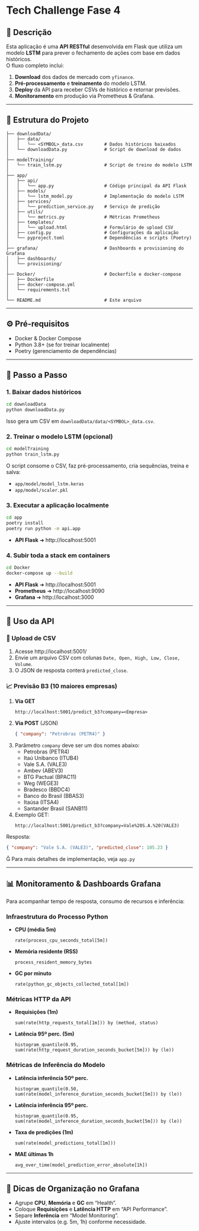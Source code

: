 # Tech Challenge Fase 4

## 📖 Descrição
Esta aplicação é uma **API RESTful** desenvolvida em Flask que utiliza um modelo **LSTM** para prever o fechamento de ações com base em dados históricos.  
O fluxo completo inclui:  
1. **Download** dos dados de mercado com `yfinance`.  
2. **Pré-processamento** e **treinamento** do modelo LSTM.  
3. **Deploy** da API para receber CSVs de histórico e retornar previsões.  
4. **Monitoramento** em produção via Prometheus & Grafana. 

---

## 📂 Estrutura do Projeto

```text
├── downloadData/
│   ├── data/
│   │   └── <SYMBOL>_data.csv        # Dados históricos baixados
│   └── downloadData.py              # Script de download de dados
│
├── modelTraining/
│   └── train_lstm.py                # Script de treino do modelo LSTM
│
├── app/
│   ├── api/
│   │   └── app.py                   # Código principal da API Flask
│   ├── models/
│   │   └── lstm_model.py            # Implementação do modelo LSTM
│   ├── services/
│   │   └── prediction_service.py    # Serviço de predição
│   ├── utils/
│   │   └── metrics.py               # Métricas Prometheus
│   ├── templates/
│   │   └── upload.html              # Formulário de upload CSV
│   ├── config.py                    # Configurações da aplicação
│   └── pyproject.toml               # Dependências e scripts (Poetry)
│
├── grafana/                         # Dashboards e provisioning do Grafana
│   ├── dashboards/
│   └── provisioning/
│
├── Docker/                          # Dockerfile e docker-compose
│   ├── Dockerfile
│   ├── docker-compose.yml
│   └── requirements.txt
│
└── README.md                        # Este arquivo
```

---

## ⚙️ Pré-requisitos
- Docker & Docker Compose  
- Python 3.8+ (se for treinar localmente)  
- Poetry (gerenciamento de dependências) 

---

## 🚀 Passo a Passo

### 1. Baixar dados históricos
```bash
cd downloadData
python downloadData.py
```
Isso gera um CSV em `downloadData/data/<SYMBOL>_data.csv`. 

### 2. Treinar o modelo LSTM (opcional)
```bash
cd modelTraining
python train_lstm.py
```
O script consome o CSV, faz pré-processamento, cria sequências, treina e salva:
- `app/model/model_lstm.keras`  
- `app/model/scaler.pkl` 

### 3. Executar a aplicação localmente
```bash
cd app
poetry install
poetry run python -m api.app
```
- **API Flask** ➜ http://localhost:5001 

### 4. Subir toda a stack em containers
```bash
cd Docker
docker-compose up --build
```
- **API Flask** ➜ http://localhost:5001  
- **Prometheus** ➜ http://localhost:9090  
- **Grafana** ➜ http://localhost:3000 

---

## 📡 Uso da API

### 📁 Upload de CSV
1. Acesse http://localhost:5001/  
2. Envie um arquivo CSV com colunas `Date, Open, High, Low, Close, Volume`.  
3. O JSON de resposta conterá `predicted_close`. 

### 📈 Previsão B3 (10 maiores empresas)
1. **Via GET**  
   ```
   http://localhost:5001/predict_b3?company=<Empresa>
   ```
2. **Via POST** (JSON)
   ```json
   { "company": "Petrobras (PETR4)" }
   ```
3. Parâmetro `company` deve ser um dos nomes abaixo:
   - Petrobras (PETR4)  
   - Itaú Unibanco (ITUB4)  
   - Vale S.A. (VALE3)  
   - Ambev (ABEV3)  
   - BTG Pactual (BPAC11)  
   - Weg (WEGE3)  
   - Bradesco (BBDC4)  
   - Banco do Brasil (BBAS3)  
   - Itaúsa (ITSA4)  
   - Santander Brasil (SANB11)  
4. Exemplo GET:
   ```
   http://localhost:5001/predict_b3?company=Vale%20S.A.%20(VALE3)
   ```  
Resposta:
```json
{ "company": "Vale S.A. (VALE3)", "predicted_close": 105.23 }
```  
 Para mais detalhes de implementação, veja `app.py` 

---

## 📊 Monitoramento & Dashboards Grafana

Para acompanhar tempo de resposta, consumo de recursos e inferência:

### Infraestrutura do Processo Python
- **CPU (média 5m)**
  ```promql
  rate(process_cpu_seconds_total[5m])
  ```
- **Memória residente (RSS)**
  ```promql
  process_resident_memory_bytes
  ```
- **GC por minuto**
  ```promql
  rate(python_gc_objects_collected_total[1m])
  ``` 

### Métricas HTTP da API
- **Requisições (1m)**
  ```promql
  sum(rate(http_requests_total[1m])) by (method, status)
  ```
- **Latência 95º perc. (5m)**
  ```promql
  histogram_quantile(0.95, sum(rate(http_request_duration_seconds_bucket[5m])) by (le))
  ``` 

### Métricas de Inferência do Modelo
- **Latência inferência 50º perc.**
  ```promql
  histogram_quantile(0.50, sum(rate(model_inference_duration_seconds_bucket[5m])) by (le))
  ```
- **Latência inferência 95º perc.**
  ```promql
  histogram_quantile(0.95, sum(rate(model_inference_duration_seconds_bucket[5m])) by (le))
  ```
- **Taxa de predições (1m)**
  ```promql
  sum(rate(model_predictions_total[1m]))
  ```
- **MAE últimas 1h**
  ```promql
  avg_over_time(model_prediction_error_absolute[1h])
  ``` 

---

## 📝 Dicas de Organização no Grafana
- Agrupe **CPU**, **Memória** e **GC** em “Health”.  
- Coloque **Requisições** e **Latência HTTP** em “API Performance”.  
- Separe **Inferência** em “Model Monitoring”.  
- Ajuste intervalos (e.g. 5m, 1h) conforme necessidade.